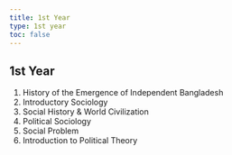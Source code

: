 ```yaml
---
title: 1st Year
type: 1st year
toc: false
---
```


## 1st Year
1. History of the Emergence of Independent Bangladesh
2. Introductory Sociology
3. Social History & World Civilization
4. Political Sociology
5. Social Problem
6. Introduction to Political Theory